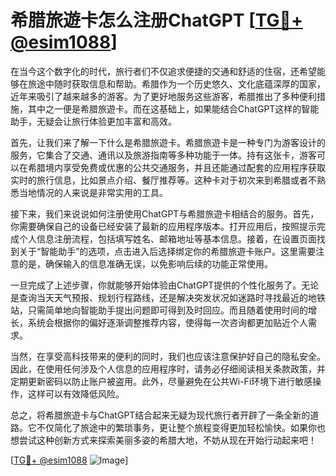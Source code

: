 # 希腊旅遊卡怎么注册ChatGPT [[TG💪+ @esim1088](https://t.me/s/esim1088)]

在当今这个数字化的时代，旅行者们不仅追求便捷的交通和舒适的住宿，还希望能够在旅途中随时获取信息和帮助。希腊作为一个历史悠久、文化底蕴深厚的国家，近年来吸引了越来越多的游客。为了更好地服务这些游客，希腊推出了多种便利措施，其中之一便是希腊旅遊卡。而在这基础上，如果能结合ChatGPT这样的智能助手，无疑会让旅行体验更加丰富和高效。

首先，让我们来了解一下什么是希腊旅遊卡。希腊旅遊卡是一种专门为游客设计的服务，它集合了交通、通讯以及旅游指南等多种功能于一体。持有这张卡，游客可以在希腊境内享受免费或优惠的公共交通服务，并且还能通过配套的应用程序获取实时的旅行信息，比如景点介绍、餐厅推荐等。这种卡对于初次来到希腊或者不熟悉当地情况的人来说是非常实用的工具。

接下来，我们来说说如何注册使用ChatGPT与希腊旅遊卡相结合的服务。首先，你需要确保自己的设备已经安装了最新的应用程序版本。打开应用后，按照提示完成个人信息注册流程，包括填写姓名、邮箱地址等基本信息。接着，在设置页面找到关于“智能助手”的选项，点击进入后选择绑定你的希腊旅遊卡账户。这里需要注意的是，确保输入的信息准确无误，以免影响后续的功能正常使用。

一旦完成了上述步骤，你就能够开始体验由ChatGPT提供的个性化服务了。无论是查询当天天气预报、规划行程路线，还是解决突发状况如迷路时寻找最近的地铁站，只需简单地向智能助手提出问题即可得到及时回应。而且随着使用时间的增长，系统会根据你的偏好逐渐调整推荐内容，使得每一次咨询都更加贴近个人需求。

当然，在享受高科技带来的便利的同时，我们也应该注意保护好自己的隐私安全。因此，在使用任何涉及个人信息的应用程序时，请务必仔细阅读相关条款政策，并定期更新密码以防止账户被盗用。此外，尽量避免在公共Wi-Fi环境下进行敏感操作，这样可以有效降低风险。

总之，将希腊旅遊卡与ChatGPT结合起来无疑为现代旅行者开辟了一条全新的道路。它不仅简化了旅途中的繁琐事务，更让整个旅程变得更加轻松愉快。如果你也想尝试这种创新方式来探索美丽多姿的希腊大地，不妨从现在开始行动起来吧！

[[TG💪+ @esim1088](https://t.me/s/esim1088) ![Image](https://i.postimg.cc/4NQfJmqS/Snipaste-2025-05-13-00-14-12.png)]